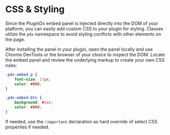 # CSS & Styling

Since the PluginDx embed panel is injected directly into the DOM of your platform, you can easily add custom CSS to your plugin for styling. Classes utilize the `pdx` namespace to avoid styling conflicts with other elements on the page.

After installing the panel in your plugin, open the panel locally and use Chrome DevTools or the browser of your choice to inspect the DOM. Locate the embed panel and review the underlying markup to create your own CSS rules:

```css
.pdx-embed p {
    font-size: 17px;
    color: #000;
}

.pdx-embed-btn {
    background: #ccc;
    color: #000;
}
```

If needed, use the `!important` declaration as hard override of select CSS properties if needed.